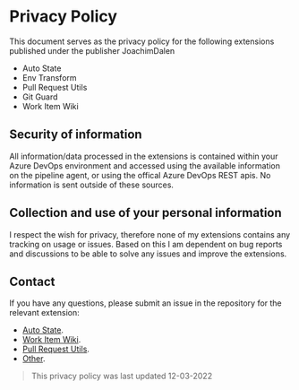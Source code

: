 # Privacy Policy

This document serves as the privacy policy for the following extensions published under the publisher JoachimDalen

- Auto State
- Env Transform
- Pull Request Utils
- Git Guard
- Work Item Wiki

## Security of information

All information/data processed in the extensions is contained within your Azure DevOps environment and accessed using the available information on the pipeline agent, or using the offical Azure DevOps REST apis. No information is sent outside of these sources.

## Collection and use of your personal information

I respect the wish for privacy, therefore none of my extensions contains any tracking on usage or issues. Based on this I am dependent on bug reports and discussions to be able to solve any issues and improve the extensions.

## Contact

If you have any questions, please submit an issue in the repository for the relevant extension:

- [Auto State](https://github.com/joachimdalen/azdevops-auto-state).
- [Work Item Wiki](https://github.com/joachimdalen/azdevops-work-item-wiki).
- [Pull Request Utils](https://github.com/joachimdalen/azdevops-pull-request-utils).
- [Other](https://github.com/joachimdalen/AzureDevOpsExtensions).

> This privacy policy was last updated 12-03-2022
